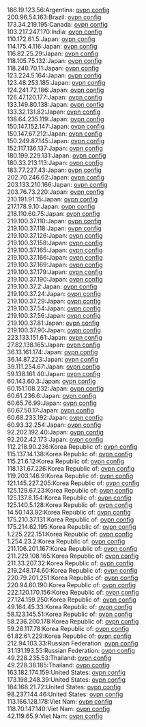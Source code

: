186.19.123.56:Argentina: [ovpn config](vpn/186_19_123_56.ovpn)  
200.96.54.163:Brazil: [ovpn config](vpn/200_96_54_163.ovpn)  
173.34.219.195:Canada: [ovpn config](vpn/173_34_219_195.ovpn)  
103.217.247.170:India: [ovpn config](vpn/103_217_247_170.ovpn)  
110.172.61.5:Japan: [ovpn config](vpn/110_172_61_5.ovpn)  
114.175.4.116:Japan: [ovpn config](vpn/114_175_4_116.ovpn)  
116.82.25.29:Japan: [ovpn config](vpn/116_82_25_29.ovpn)  
118.105.75.132:Japan: [ovpn config](vpn/118_105_75_132.ovpn)  
118.240.70.11:Japan: [ovpn config](vpn/118_240_70_11.ovpn)  
123.224.5.164:Japan: [ovpn config](vpn/123_224_5_164.ovpn)  
123.48.253.185:Japan: [ovpn config](vpn/123_48_253_185.ovpn)  
124.241.72.186:Japan: [ovpn config](vpn/124_241_72_186.ovpn)  
126.47.120.177:Japan: [ovpn config](vpn/126_47_120_177.ovpn)  
133.149.80.138:Japan: [ovpn config](vpn/133_149_80_138.ovpn)  
133.32.131.82:Japan: [ovpn config](vpn/133_32_131_82.ovpn)  
138.64.235.119:Japan: [ovpn config](vpn/138_64_235_119.ovpn)  
150.147.152.147:Japan: [ovpn config](vpn/150_147_152_147.ovpn)  
150.147.67.212:Japan: [ovpn config](vpn/150_147_67_212.ovpn)  
150.249.87.145:Japan: [ovpn config](vpn/150_249_87_145.ovpn)  
152.117.136.137:Japan: [ovpn config](vpn/152_117_136_137.ovpn)  
180.199.229.131:Japan: [ovpn config](vpn/180_199_229_131.ovpn)  
180.33.213.113:Japan: [ovpn config](vpn/180_33_213_113.ovpn)  
183.77.227.43:Japan: [ovpn config](vpn/183_77_227_43.ovpn)  
202.70.246.62:Japan: [ovpn config](vpn/202_70_246_62.ovpn)  
203.133.210.166:Japan: [ovpn config](vpn/203_133_210_166.ovpn)  
203.76.73.220:Japan: [ovpn config](vpn/203_76_73_220.ovpn)  
210.191.91.15:Japan: [ovpn config](vpn/210_191_91_15.ovpn)  
217.178.9.10:Japan: [ovpn config](vpn/217_178_9_10.ovpn)  
218.110.60.75:Japan: [ovpn config](vpn/218_110_60_75.ovpn)  
219.100.37.110:Japan: [ovpn config](vpn/219_100_37_110.ovpn)  
219.100.37.118:Japan: [ovpn config](vpn/219_100_37_118.ovpn)  
219.100.37.126:Japan: [ovpn config](vpn/219_100_37_126.ovpn)  
219.100.37.158:Japan: [ovpn config](vpn/219_100_37_158.ovpn)  
219.100.37.165:Japan: [ovpn config](vpn/219_100_37_165.ovpn)  
219.100.37.166:Japan: [ovpn config](vpn/219_100_37_166.ovpn)  
219.100.37.169:Japan: [ovpn config](vpn/219_100_37_169.ovpn)  
219.100.37.179:Japan: [ovpn config](vpn/219_100_37_179.ovpn)  
219.100.37.190:Japan: [ovpn config](vpn/219_100_37_190.ovpn)  
219.100.37.2:Japan: [ovpn config](vpn/219_100_37_2.ovpn)  
219.100.37.24:Japan: [ovpn config](vpn/219_100_37_24.ovpn)  
219.100.37.29:Japan: [ovpn config](vpn/219_100_37_29.ovpn)  
219.100.37.54:Japan: [ovpn config](vpn/219_100_37_54.ovpn)  
219.100.37.56:Japan: [ovpn config](vpn/219_100_37_56.ovpn)  
219.100.37.81:Japan: [ovpn config](vpn/219_100_37_81.ovpn)  
219.100.37.90:Japan: [ovpn config](vpn/219_100_37_90.ovpn)  
223.133.151.61:Japan: [ovpn config](vpn/223_133_151_61.ovpn)  
27.82.138.165:Japan: [ovpn config](vpn/27_82_138_165.ovpn)  
36.13.161.174:Japan: [ovpn config](vpn/36_13_161_174.ovpn)  
36.14.87.223:Japan: [ovpn config](vpn/36_14_87_223.ovpn)  
39.111.254.67:Japan: [ovpn config](vpn/39_111_254_67.ovpn)  
59.138.161.40:Japan: [ovpn config](vpn/59_138_161_40.ovpn)  
60.143.60.3:Japan: [ovpn config](vpn/60_143_60_3.ovpn)  
60.151.108.232:Japan: [ovpn config](vpn/60_151_108_232.ovpn)  
60.61.236.6:Japan: [ovpn config](vpn/60_61_236_6.ovpn)  
60.65.76.99:Japan: [ovpn config](vpn/60_65_76_99.ovpn)  
60.67.50.17:Japan: [ovpn config](vpn/60_67_50_17.ovpn)  
60.68.233.192:Japan: [ovpn config](vpn/60_68_233_192.ovpn)  
60.93.32.254:Japan: [ovpn config](vpn/60_93_32_254.ovpn)  
92.202.192.40:Japan: [ovpn config](vpn/92_202_192_40.ovpn)  
92.202.42.173:Japan: [ovpn config](vpn/92_202_42_173.ovpn)  
112.218.90.236:Korea Republic of: [ovpn config](vpn/112_218_90_236.ovpn)  
115.137.14.138:Korea Republic of: [ovpn config](vpn/115_137_14_138.ovpn)  
115.21.6.12:Korea Republic of: [ovpn config](vpn/115_21_6_12.ovpn)  
118.131.67.226:Korea Republic of: [ovpn config](vpn/118_131_67_226.ovpn)  
119.203.146.9:Korea Republic of: [ovpn config](vpn/119_203_146_9.ovpn)  
121.145.227.205:Korea Republic of: [ovpn config](vpn/121_145_227_205.ovpn)  
125.129.67.23:Korea Republic of: [ovpn config](vpn/125_129_67_23.ovpn)  
125.137.8.154:Korea Republic of: [ovpn config](vpn/125_137_8_154.ovpn)  
125.140.5.128:Korea Republic of: [ovpn config](vpn/125_140_5_128.ovpn)  
14.50.143.92:Korea Republic of: [ovpn config](vpn/14_50_143_92.ovpn)  
175.210.37.131:Korea Republic of: [ovpn config](vpn/175_210_37_131.ovpn)  
175.214.62.195:Korea Republic of: [ovpn config](vpn/175_214_62_195.ovpn)  
1.225.222.151:Korea Republic of: [ovpn config](vpn/1_225_222_151.ovpn)  
1.254.23.2:Korea Republic of: [ovpn config](vpn/1_254_23_2.ovpn)  
211.106.201.167:Korea Republic of: [ovpn config](vpn/211_106_201_167.ovpn)  
211.229.108.165:Korea Republic of: [ovpn config](vpn/211_229_108_165.ovpn)  
211.33.207.32:Korea Republic of: [ovpn config](vpn/211_33_207_32.ovpn)  
219.248.174.60:Korea Republic of: [ovpn config](vpn/219_248_174_60.ovpn)  
220.79.201.251:Korea Republic of: [ovpn config](vpn/220_79_201_251.ovpn)  
220.94.60.190:Korea Republic of: [ovpn config](vpn/220_94_60_190.ovpn)  
222.120.170.156:Korea Republic of: [ovpn config](vpn/222_120_170_156.ovpn)  
27.124.159.250:Korea Republic of: [ovpn config](vpn/27_124_159_250.ovpn)  
49.164.45.33:Korea Republic of: [ovpn config](vpn/49_164_45_33.ovpn)  
58.123.145.51:Korea Republic of: [ovpn config](vpn/58_123_145_51.ovpn)  
58.236.200.178:Korea Republic of: [ovpn config](vpn/58_236_200_178.ovpn)  
59.26.117.78:Korea Republic of: [ovpn config](vpn/59_26_117_78.ovpn)  
61.82.61.229:Korea Republic of: [ovpn config](vpn/61_82_61_229.ovpn)  
212.94.103.33:Russian Federation: [ovpn config](vpn/212_94_103_33.ovpn)  
31.131.193.55:Russian Federation: [ovpn config](vpn/31_131_193_55.ovpn)  
49.228.235.53:Thailand: [ovpn config](vpn/49_228_235_53.ovpn)  
49.228.38.185:Thailand: [ovpn config](vpn/49_228_38_185.ovpn)  
163.182.174.159:United States: [ovpn config](vpn/163_182_174_159.ovpn)  
173.198.248.39:United States: [ovpn config](vpn/173_198_248_39.ovpn)  
184.168.21.72:United States: [ovpn config](vpn/184_168_21_72.ovpn)  
98.237.144.46:United States: [ovpn config](vpn/98_237_144_46.ovpn)  
113.166.128.178:Viet Nam: [ovpn config](vpn/113_166_128_178.ovpn)  
118.70.147.140:Viet Nam: [ovpn config](vpn/118_70_147_140.ovpn)  
42.119.65.9:Viet Nam: [ovpn config](vpn/42_119_65_9.ovpn)  
